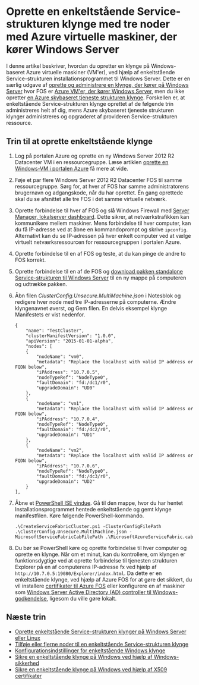 <properties
   pageTitle="Oprette en enkeltstående klynge med Azure VM'er, der kører Windows | Microsoft Azure"
   description="Lær at oprette og administrere en Azure Service strukturen klynge på Azure virtuelle maskiner, der kører Windows Server."
   services="service-fabric"
   documentationCenter=".net"
   authors="dsk-2015"
   manager="timlt"
   editor=""/>

<tags
   ms.service="service-fabric"
   ms.devlang="dotnet"
   ms.topic="article"
   ms.tgt_pltfrm="NA"
   ms.workload="NA"
   ms.date="08/05/2016"
   ms.author="dkshir;chackdan"/>



# <a name="create-a-three-node-standalone-service-fabric-cluster-with-azure-virtual-machines-running-windows-server"></a>Oprette en enkeltstående Service-strukturen klynge med tre noder med Azure virtuelle maskiner, der kører Windows Server

I denne artikel beskriver, hvordan du opretter en klynge på Windows-baseret Azure virtuelle maskiner (VM'er), ved hjælp af enkeltstående Service-strukturen installationsprogrammet til Windows Server. Dette er en særlig udgave af [oprette og administrere en klynge, der kører på Windows Server](service-fabric-cluster-creation-for-windows-server.md) hvor FOS er [Azure VM'er, der kører Windows Server](../virtual-machines/virtual-machines-windows-hero-tutorial.md), men du ikke opretter [en Azure skybaseret tjeneste strukturen klynge](service-fabric-cluster-creation-via-portal.md). Forskellen er, at enkeltstående Service-strukturen klynge oprettet af de følgende trin administreres helt af dig, mens Azure skybaseret tjeneste strukturen klynger administreres og opgraderet af provideren Service-strukturen ressource.


## <a name="steps-to-create-the-standalone-cluster"></a>Trin til at oprette enkeltstående klynge

1. Log på portalen Azure og oprette en ny Windows Server 2012 R2 Datacenter VM i en ressourcegruppe. Læse artiklen [oprette en Windows-VM i portalen Azure](../virtual-machines/virtual-machines-windows-hero-tutorial.md) få mere at vide.
2. Føje et par flere Windows Server 2012 R2 Datacenter FOS til samme ressourcegruppe. Sørg for, at hver af FOS har samme administratorens brugernavn og adgangskode, når du har oprettet. Én gang oprettede skal du se afsnittet alle tre FOS i det samme virtuelle netværk.
3. Oprette forbindelse til hver af FOS og slå Windows Firewall med [Server Manager, lokalserver dashboard](https://technet.microsoft.com/library/jj134147.aspx). Dette sikrer, at netværkstrafikken kan kommunikere mellem maskiner. Mens forbindelse til hver computer, kan du få IP-adresse ved at åbne en kommandoprompt og skrive `ipconfig`. Alternativt kan du se IP-adressen på hver enkelt computer ved at vælge virtuelt netværksressourcen for ressourcegruppen i portalen Azure.
4. Oprette forbindelse til en af FOS og teste, at du kan pinge de andre to FOS korrekt.
5. Oprette forbindelse til en af de FOS og [download pakken standalone Service-strukturen til Windows Server](http://go.microsoft.com/fwlink/?LinkId=730690) til en ny mappe på computeren og udtrække pakken.
6. Åbn filen *ClusterConfig.Unsecure.MultiMachine.json* i Notesblok og redigere hver node med tre IP-adresserne på computerne. Ændre klyngenavnet øverst, og Gem filen.  En delvis eksempel klynge Manifestets er vist nedenfor.

    ```
    {
        "name": "TestCluster",
        "clusterManifestVersion": "1.0.0",
        "apiVersion": "2015-01-01-alpha",
        "nodes": [
        {
            "nodeName": "vm0",
            "metadata": "Replace the localhost with valid IP address or FQDN below",
            "iPAddress": "10.7.0.5",
            "nodeTypeRef": "NodeType0",
            "faultDomain": "fd:/dc1/r0",
            "upgradeDomain": "UD0"
        },
        {
            "nodeName": "vm1",
            "metadata": "Replace the localhost with valid IP address or FQDN below",
            "iPAddress": "10.7.0.4",
            "nodeTypeRef": "NodeType0",
            "faultDomain": "fd:/dc2/r0",
            "upgradeDomain": "UD1"
        },
        {
            "nodeName": "vm2",
            "metadata": "Replace the localhost with valid IP address or FQDN below",
            "iPAddress": "10.7.0.6",
            "nodeTypeRef": "NodeType0",
            "faultDomain": "fd:/dc3/r0",
            "upgradeDomain": "UD2"
        }
    ],
    ```

7. Åbne et [PowerShell ISE vindue](https://msdn.microsoft.com/powershell/scripting/core-powershell/ise/introducing-the-windows-powershell-ise). Gå til den mappe, hvor du har hentet Installationsprogrammet hentede enkeltstående og gemt klynge manifestfilen. Køre følgende PowerShell-kommando.

    ```
    .\CreateServiceFabricCluster.ps1 -ClusterConfigFilePath .\ClusterConfig.Unsecure.MultiMachine.json -MicrosoftServiceFabricCabFilePath .\MicrosoftAzureServiceFabric.cab
    ```

8. Du bør se PowerShell køre og oprette forbindelse til hver computer og oprette en klynge. Når om et minut, kan du kontrollere, om klyngen er funktionsdygtige ved at oprette forbindelse til tjenesten strukturen Explorer på en af computerens IP-adresse fx ved hjælp af `http://10.7.0.5:19080/Explorer/index.html`. Da dette er en enkeltstående klynge, ved hjælp af Azure FOS for at gøre det sikkert, du vil installere [certifikater til Azure FOS](service-fabric-windows-cluster-x509-security.md) eller konfigurere en af maskiner som [Windows Server Active Directory (AD) controller til Windows-godkendelse](service-fabric-windows-cluster-windows-security.md), ligesom du ville gøre lokalt.


## <a name="next-steps"></a>Næste trin
- [Oprette enkeltstående Service-strukturen klynger på Windows Server eller Linux](service-fabric-deploy-anywhere.md)
- [Tilføje eller fjerne noder til en enkeltstående Service-strukturen klynge](service-fabric-cluster-windows-server-add-remove-nodes.md)
- [Konfigurationsindstillinger for enkeltstående Windows klynge](service-fabric-cluster-manifest.md)
- [Sikre en enkeltstående klynge på Windows ved hjælp af Windows-sikkerhed](service-fabric-windows-cluster-windows-security.md)
- [Sikre en enkeltstående klynge på Windows ved hjælp af X509 certifikater](service-fabric-windows-cluster-x509-security.md)
